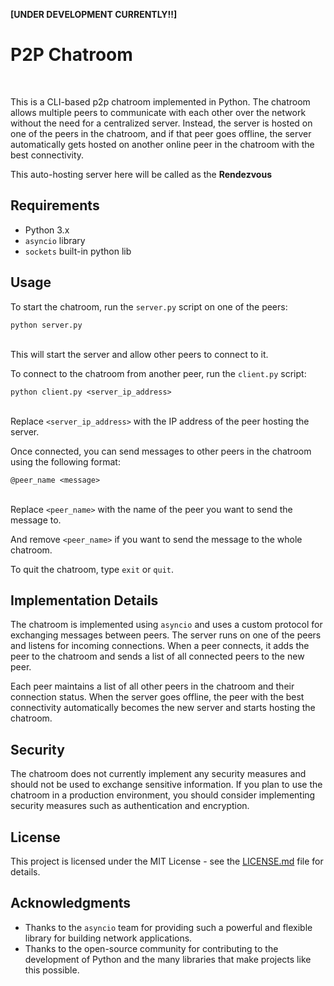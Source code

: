 **[UNDER DEVELOPMENT CURRENTLY!!]**
<h1>P2P Chatroom</h1>

<br>
<p>This is a CLI-based p2p chatroom implemented in Python. The chatroom allows multiple peers to communicate with each other over the network without the need for a centralized server. Instead, the server is hosted on one of the peers in the chatroom, and if that peer goes offline, the server automatically gets hosted on another online peer in the chatroom with the best connectivity.</p> <p>This auto-hosting server here will be called as the <strong>Rendezvous</strong></p>

<h2>Requirements</h2>
<ul>
   <li>Python 3.x</li>
   <li><code>asyncio</code> library</li>
   <li><code>sockets</code> built-in python lib</li>
</ul>

<h2>Usage</h2>
<p>To start the chatroom, run the <code>server.py</code> script on one of the peers:</p>
<!-- ```python:
python server.py
``` -->
<div><code>python server.py</code></div>

<br>
<p>This will start the server and allow other peers to connect to it.</p>

<p>To connect to the chatroom from another peer, run the <code>client.py</code> script:</p>
<!-- ```python:
python client.py &lt;server_ip_address&gt;
``` -->
<div><code>python client.py &lt;server_ip_address&gt;</code></div>

<br>
<p>Replace <code>&lt;server_ip_address&gt;</code> with the IP address of the peer hosting the server.</p>

<p>Once connected, you can send messages to other peers in the chatroom using the following format:</p>
<!-- ```python:
@peer_name &lt;message&gt;
``` -->
<div><code>@peer_name &lt;message&gt;</code></div>

<br>
<p>Replace <code>&lt;peer_name&gt;</code> with the name of the peer you want to send the message to.</p>
<p>And remove <code>&lt;peer_name&gt;</code> if you want to send the message to the whole chatroom.</p>

<p>To quit the chatroom, type <code>exit</code> or <code>quit</code>.</p>

<h2>Implementation Details</h2>
<p>The chatroom is implemented using <code>asyncio</code> and uses a custom protocol for exchanging messages between peers. The server runs on one of the peers and listens for incoming connections. When a peer connects, it adds the peer to the chatroom and sends a list of all connected peers to the new peer.</p>
<p>Each peer maintains a list of all other peers in the chatroom and their connection status. When the server goes offline, the peer with the best connectivity automatically becomes the new server and starts hosting the chatroom.</p>

<h2>Security</h2>
<p>The chatroom does not currently implement any security measures and should not be used to exchange sensitive information. If you plan to use the chatroom in a production environment, you should consider implementing security measures such as authentication and encryption.</p>
<h2>License</h2>
<p>This project is licensed under the MIT License - see the <a href="LICENSE.md" target="_new">LICENSE.md</a> file for details.</p>
<h2>Acknowledgments</h2>
<ul>
   <li>Thanks to the <code>asyncio</code> team for providing such a powerful and flexible library for building network applications.</li>
   <li>Thanks to the open-source community for contributing to the development of Python and the many libraries that make projects like this possible.</li>
</ul>
